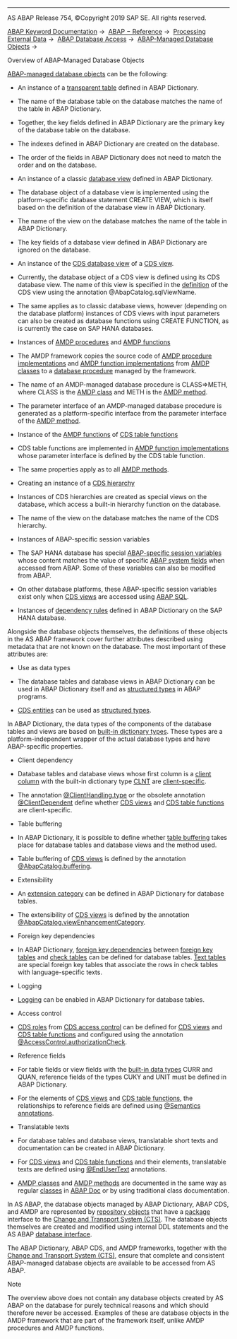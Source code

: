   

* * *

AS ABAP Release 754, ©Copyright 2019 SAP SE. All rights reserved.

[ABAP Keyword Documentation](javascript:call_link\('abenabap.htm'\)) →  [ABAP − Reference](javascript:call_link\('abenabap_reference.htm'\)) →  [Processing External Data](javascript:call_link\('abenabap_language_external_data.htm'\)) →  [ABAP Database Access](javascript:call_link\('abenabap_sql.htm'\)) →  [ABAP-Managed Database Objects](javascript:call_link\('abenabap_managed_db_objects.htm'\)) → 

Overview of ABAP-Managed Database Objects

[ABAP-managed database objects](javascript:call_link\('abenabap_managed_db_object_glosry.htm'\) "Glossary Entry") can be the following:

-   An instance of a [transparent table](javascript:call_link\('abentransparent_table_glosry.htm'\) "Glossary Entry") defined in ABAP Dictionary.

-   The name of the database table on the database matches the name of the table in ABAP Dictionary.

-   Together, the key fields defined in ABAP Dictionary are the primary key of the database table on the database.

-   The indexes defined in ABAP Dictionary are created on the database.

-   The order of the fields in ABAP Dictionary does not need to match the order and on the database.

-   An instance of a classic [database view](javascript:call_link\('abendatabase_view_glosry.htm'\) "Glossary Entry") defined in ABAP Dictionary.

-   The database object of a database view is implemented using the platform-specific database statement CREATE VIEW, which is itself based on the definition of the database view in ABAP Dictionary.

-   The name of the view on the database matches the name of the table in ABAP Dictionary.

-   The key fields of a database view defined in ABAP Dictionary are ignored on the database.

-   An instance of the [CDS database view](javascript:call_link\('abencds_database_view_glosry.htm'\) "Glossary Entry") of a [CDS view](javascript:call_link\('abencds_database_view_glosry.htm'\) "Glossary Entry").

-   Currently, the database object of a CDS view is defined using its CDS database view. The name of this view is specified in the [definition](javascript:call_link\('abencds_f1_define_view.htm'\)) of the CDS view using the annotation @AbapCatalog.sqlViewName.

-   The same applies as to classic database views, however (depending on the database platform) instances of CDS views with input parameters can also be created as database functions using CREATE FUNCTION, as is currently the case on SAP HANA databases.

-   Instances of [AMDP procedures](javascript:call_link\('abenamdp_procedure_glosry.htm'\) "Glossary Entry") and [AMDP functions](javascript:call_link\('abenamdp_function_glosry.htm'\) "Glossary Entry")

-   The AMDP framework copies the source code of [AMDP procedure implementations](javascript:call_link\('abenamdp_procedure_method_glosry.htm'\) "Glossary Entry") and [AMDP function implementations](javascript:call_link\('abenamdp_function_method_glosry.htm'\) "Glossary Entry") from [AMDP classes](javascript:call_link\('abenamdp_class_glosry.htm'\) "Glossary Entry") to a [database procedure](javascript:call_link\('abendatabase_procedure_glosry.htm'\) "Glossary Entry") managed by the framework.

-   The name of an AMDP-managed database procedure is CLASS=>METH, where CLASS is the [AMDP class](javascript:call_link\('abenamdp_class_glosry.htm'\) "Glossary Entry") and METH is the [AMDP method](javascript:call_link\('abenamdp_method_glosry.htm'\) "Glossary Entry").

-   The parameter interface of an AMDP-managed database procedure is generated as a platform-specific interface from the parameter interface of the [AMDP method](javascript:call_link\('abenamdp_method_glosry.htm'\) "Glossary Entry").

-   Instance of the [AMDP functions](javascript:call_link\('abenamdp_function_glosry.htm'\) "Glossary Entry") of [CDS table functions](javascript:call_link\('abencds_table_function_glosry.htm'\) "Glossary Entry")

-   CDS table functions are implemented in [AMDP function implementations](javascript:call_link\('abenamdp_function_method_glosry.htm'\) "Glossary Entry") whose parameter interface is defined by the CDS table function.

-   The same properties apply as to all [AMDP methods](javascript:call_link\('abenamdp_method_glosry.htm'\) "Glossary Entry").

-   Creating an instance of a [CDS hierarchy](javascript:call_link\('abencds_hierarchy_glosry.htm'\) "Glossary Entry")

-   Instances of CDS hierarchies are created as special views on the database, which access a built-in hierarchy function on the database.

-   The name of the view on the database matches the name of the CDS hierarchy.

-   Instances of ABAP-specific session variables

-   The SAP HANA database has special [ABAP-specific session variables](javascript:call_link\('abenhana_session_variables.htm'\)) whose content matches the value of specific [ABAP system fields](javascript:call_link\('abensystem_field_glosry.htm'\) "Glossary Entry") when accessed from ABAP. Some of these variables can also be modified from ABAP.

-   On other database platforms, these ABAP-specific session variables exist only when [CDS views](javascript:call_link\('abencds_view_glosry.htm'\) "Glossary Entry") are accessed using [ABAP SQL](javascript:call_link\('abenopensql.htm'\)).

-   Instances of [dependency rules](javascript:call_link\('abendependency_rule_glosry.htm'\) "Glossary Entry") defined in ABAP Dictionary on the SAP HANA database.

Alongside the database objects themselves, the definitions of these objects in the AS ABAP framework cover further attributes described using metadata that are not known on the database. The most important of these attributes are:

-   Use as data types

-   The database tables and database views in ABAP Dictionary can be used in ABAP Dictionary itself and as [structured types](javascript:call_link\('abenstructured_type_glosry.htm'\) "Glossary Entry") in ABAP programs.

-   [CDS entities](javascript:call_link\('abencds_entity_glosry.htm'\) "Glossary Entry") can be used as [structured types](javascript:call_link\('abenstructured_type_glosry.htm'\) "Glossary Entry").

In ABAP Dictionary, the data types of the components of the database tables and views are based on [built-in dictionary types](javascript:call_link\('abenddic_builtin_types.htm'\)). These types are a platform-independent wrapper of the actual database types and have ABAP-specific properties.

-   Client dependency

-   Database tables and database views whose first column is a [client column](javascript:call_link\('abenclient_column_glosry.htm'\) "Glossary Entry") with the built-in dictionary type [CLNT](javascript:call_link\('abenddic_builtin_types.htm'\)) are [client-specific](javascript:call_link\('abenclient_dependence_glosry.htm'\) "Glossary Entry").

-   The annotation [@ClientHandling.type](javascript:call_link\('abencds_client_handling.htm'\)) or the obsolete annotation [@ClientDependent](javascript:call_link\('abencds_view_client_handling_obs.htm'\)) define whether [CDS views](javascript:call_link\('abencds_view_glosry.htm'\) "Glossary Entry") and [CDS table functions](javascript:call_link\('abencds_table_function_glosry.htm'\) "Glossary Entry") are client-specific.

-   Table buffering

-   In ABAP Dictionary, it is possible to define whether [table buffering](javascript:call_link\('abensap_buffering_glosry.htm'\) "Glossary Entry") takes place for database tables and database views and the method used.

-   Table buffering of [CDS views](javascript:call_link\('abencds_view_glosry.htm'\) "Glossary Entry") is defined by the annotation [@AbapCatalog.buffering](javascript:call_link\('abencds_sap_puffer.htm'\)).

-   Extensibility

-   An [extension category](javascript:call_link\('abenddic_structures_enh_cat.htm'\)) can be defined in ABAP Dictionary for database tables.

-   The extensibility of [CDS views](javascript:call_link\('abencds_view_glosry.htm'\) "Glossary Entry") is defined by the annotation [@AbapCatalog.viewEnhancementCategory](javascript:call_link\('abencds_f1_view_entity_annotations.htm'\)).

-   Foreign key dependencies

-   In ABAP Dictionary, [foreign key dependencies](javascript:call_link\('abenforeign_key_dependency_glosry.htm'\) "Glossary Entry") between [foreign key tables](javascript:call_link\('abenforeign_key_table_glosry.htm'\) "Glossary Entry") and [check tables](javascript:call_link\('abencheck_table_glosry.htm'\) "Glossary Entry") can be defined for database tables. [Text tables](javascript:call_link\('abentext_table_glosry.htm'\) "Glossary Entry") are special foreign key tables that associate the rows in check tables with language-specific texts.

-   Logging

-   [Logging](javascript:call_link\('abenddic_database_tables_protocol.htm'\)) can be enabled in ABAP Dictionary for database tables.

-   Access control

-   [CDS roles](javascript:call_link\('abencds_role_glosry.htm'\) "Glossary Entry") from [CDS access control](javascript:call_link\('abencds_access_control_glosry.htm'\) "Glossary Entry") can be defined for [CDS views](javascript:call_link\('abencds_view_glosry.htm'\) "Glossary Entry") and [CDS table functions](javascript:call_link\('abencds_table_function_glosry.htm'\) "Glossary Entry") and configured using the annotation [@AccessControl.authorizationCheck](javascript:call_link\('abencds_f1_view_entity_annotations.htm'\)).

-   Reference fields

-   For table fields or view fields with the [built-in data types](javascript:call_link\('abenddic_builtin_types.htm'\)) CURR and QUAN, reference fields of the types CUKY and UNIT must be defined in ABAP Dictionary.

-   For the elements of [CDS views](javascript:call_link\('abencds_view_glosry.htm'\) "Glossary Entry") and [CDS table functions](javascript:call_link\('abencds_table_function_glosry.htm'\) "Glossary Entry"), the relationships to reference fields are defined using [@Semantics annotations](javascript:call_link\('abencds_f1_element_annotation.htm'\)).

-   Translatable texts

-   For database tables and database views, translatable short texts and documentation can be created in ABAP Dictionary.

-   For [CDS views](javascript:call_link\('abencds_view_glosry.htm'\) "Glossary Entry") and [CDS table functions](javascript:call_link\('abencds_table_function_glosry.htm'\) "Glossary Entry") and their elements, translatable texts are defined using [@EndUserText](javascript:call_link\('abencds_annotations_abap_tables.htm'\)) annotations.

-   [AMDP classes](javascript:call_link\('abenamdp_class_glosry.htm'\) "Glossary Entry") and [AMDP methods](javascript:call_link\('abenamdp_method_glosry.htm'\) "Glossary Entry") are documented in the same way as regular [classes](javascript:call_link\('abenclass_glosry.htm'\) "Glossary Entry") in [ABAP Doc](javascript:call_link\('abenabap_doc_glosry.htm'\) "Glossary Entry") or by using traditional class documentation.

In AS ABAP, the database objects managed by ABAP Dictionary, ABAP CDS, and AMDP are represented by [repository objects](javascript:call_link\('abenrepository_object_glosry.htm'\) "Glossary Entry") that have a [package](javascript:call_link\('abenpackage_glosry.htm'\) "Glossary Entry") interface to the [Change and Transport System (CTS)](javascript:call_link\('abencts_glosry.htm'\) "Glossary Entry"). The database objects themselves are created and modified using internal DDL statements and the AS ABAP [database interface](javascript:call_link\('abendatabase_interface_glosry.htm'\) "Glossary Entry").

The ABAP Dictionary, ABAP CDS, and AMDP frameworks, together with the [Change and Transport System (CTS)](javascript:call_link\('abencts_glosry.htm'\) "Glossary Entry"), ensure that complete and consistent ABAP-managed database objects are available to be accessed from AS ABAP.

Note

The overview above does not contain any database objects created by AS ABAP on the database for purely technical reasons and which should therefore never be accessed. Examples of these are database objects in the AMDP framework that are part of the framework itself, unlike AMDP procedures and AMDP functions.